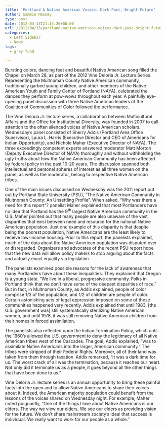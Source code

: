 ```yaml
---
title: 'Portland & Native American Voices: Dark Past, Bright Future'
author: Sammie Massey
type: post
date: 2012-04-13T21:15:26+00:00
url: /2012/04/13/portland-native-american-voices-dark-past-bright-future/
categories:
  - Left Sidebar
  - News
tags:
  - gray fund

---
```

Bursting colors, dancing feet and beautiful Native American song filled the Chapel on March 28, as part of the 2012 Vine Deloria Jr. Lecture Series. Representing the Multnomah County Native American community, traditionally garbed young children, and other members of the Native American Youth and Family Center of Portland (NAYA), celebrated the dances they perform at pow-wows throughout each year. A painfully eye-opening panel discussion with three Native American leaders of the Coalition of Communities of Color followed the performance.

The Vine Deloria Jr. lecture series, a collaboration between Multicultural Affairs and the Office for Institutional Diversity, was founded in 2007 to call attention to the often silenced voices of Native American scholars. Wednesday’s panel consisted of Sherry Addis (Portland Area Office Supervisor), Laura L. Harris (Executive Director and CEO of Americans for Indian Opportunity), and Nichole Maher (Executive Director of NAYA). The three exceedingly competent experts answered moderator Matt Morton (Deputy Executive Director of NAYA) thoroughly and without withholding the ugly truths about how the Native American Community has been affected by federal policy in the past 10-20 years. The discussion spanned both intellectual and personal spheres of interest as all three women on the panel, as well as the moderator, belong to respective Native American tribes.

One of the main issues discussed on Wednesday was the 2011 report put out by Portland State University (PSU), “The Native American Community in Multnomah County: An Unsettling Profile”. When asked, “Why was there a need for this report”? panelist Maher explained that most Portlanders have no idea that Portland has the 9<sup>th</sup> largest Native American community in the U.S. Maher pointed out that many people are also unaware of the vast disparities that exist between need and resource for the national Native American population. Just one example of this disparity is that despite being the poorest population, Native Americans are the least likely to receive low-income housing. Prior to this report, the panelists explained, much of the data about the Native American population was disputed over or disregarded. Organizers and advocates of the recent PSU report hope that the new data will allow policy makers to stop arguing about the facts and actually enact equality via legislation.

The panelists examined possible reasons for the lack of awareness that many Portlanders have about these inequalities. They explained that Oregon is a young state. “We live in a liberal, progressive community. Folks in Portland think that we don’t have some of the deepest disparities of race.” But in fact, in Multnomah County, as Addis explained, people of color comprise 1/3 of the population, and 1/2 of children are people of color. Certain astonishing acts of legal oppression imposed on some of these communities happened very recently. Addis explained that until 1983, [the U.S. government was] still systematically sterilizing Native American women, and until 1978, it was still removing Native American children from their homes in forced assimilation.

The panelists also reflected upon the Indian Termination Policy, which until the 1960’s allowed the U.S. government to deny the legitimacy of all Native American tribes west of the Cascades. The goal, Addis explained, “was to assimilate Native Americans into the larger, American community.” The tribes were stripped of their Federal Rights. Moreover, all of their land was taken from them through taxation. Addis remarked, “It was a dark time for us. The worst crack of all was the termination, because it reaches our heart. Not only did it terminate us as a people, it goes beyond all the other things that have been done to us.”

Vine Deloria Jr. lecture series is an annual opportunity to bring these painful facts into the open and to allow Native Americans to share their voices about it. Indeed, the American majority population could benefit from the lessons of the voices shared on Wednesday night. For example, Maher noted poignantly, “One of the things I love about Native Americans is our elders. The way we view our elders. We see our elders as providing vision for the future. We don’t share mainstream society’s ideal that success is individual. We really want to work for our people as a whole.”